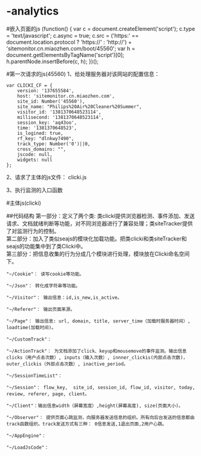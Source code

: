 -analytics
==========


#嵌入页面的js
	(function() {
	    var c = document.createElement('script'); 
	    c.type = 'text/javascript';
	    c.async = true;
	    c.src = ('https:' == document.location.protocol ? 'https://' : 'http://') + 'sitemonitor.cn.miaozhen.com/boot/45560';
	    var h = document.getElementsByTagName('script')[0];
	    h.parentNode.insertBefore(c, h);
	})();

#第一次请求的js(45560)
1、给处理服务器对该网站的配置信息：  

	var CLICKI_CF = {
        version: '137655584',
        host: 'sitemonitor.cn.miaozhen.com',
        site_id: Number('45560'),
        site_name: "Philips%20Air%20Cleaner%20Summer",
        visitor_id: '1381370648523114',
        millisecond: '1381370648523114',
        session_key: 'aq43oo',
        time: '1381370648523',
        is_logined: true,
        rf_key: "dlnkwy7490",
        track_type: Number('0')||0,
        cross_domains: "",
        jscode: null,
        widgets: null
    };
2、请求了主体的js文件： clicki.js

3、执行监测的入口函数

#主体js(clicki)

##代码结构
第一部分：定义了两个类: 类clicki提供浏览器检测、事件添加、发送请求、文档就绪判断等功能，对不同浏览器进行了兼容处理；类siteTracker提供了对监测行为的控制。  
第二部分：加入了类似seajs的模块化加载功能。把类clicki和类siteTracker和seajs的功能集中到了类Clicki中。  
第三部分：把信息收集的行为分成几个模块进行处理，模块放在Clicki命名空间下。  

    "~/Cookie"： 读写cookie等功能。  

	"~/Json"： 转化成字符串等功能。  

	"~/Visitor"： 输出信息：id,is_new,is_active。  

	"~/Referer"： 输出页面来源。  

	"~/Page"： 输出信息: url, domain, title, server_time（加载时服务器时间）, loadtime(加载时间)。
  
	"~/CustomTrack"： 

	"~/ActionTrack"： 为文档添加了click、keyup和mousemove的事件监测。输出信息clicks（用户点击次数）, inputs（输入次数）, innner_clickis(内部点击次数)， outer_clickis（外部点击次数）, inactive_period。 
 
	"~/SessionTimeList"：  

	"~/Session"： flow_key, 	site_id, session_id, flow_id, visitor, today, review, referer, page, client。

	"~/Client"：输出信息width（屏幕宽度）,height(屏幕高度), size(页面大小)。  

	"~/Observer"： 提供页面心跳监测，向服务器发送信息的组织。所有向后台发送的信息都由track函数组织。track发送方式有三种： 0信息发送,1退出页面,2用户心跳。   
 
	"~/AppEngine"：  

	"~/LoadJsCode"：  

  

